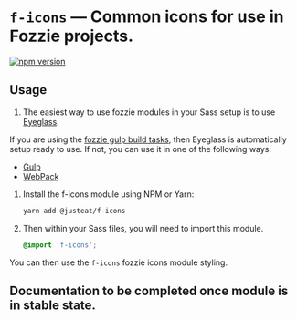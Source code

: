 # `f-icons` — Common icons for use in Fozzie projects.

[![npm version](https://badge.fury.io/js/%40justeat%2Ff-icons.svg)](https://badge.fury.io/js/%40justeat%2Ff-icons)

## Usage

1. The easiest way to use fozzie modules in your Sass setup is to use [Eyeglass](https://www.npmjs.com/package/eyeglass).

If you are using the [fozzie gulp build tasks](https://www.npmjs.com/package/@justeat/gulp-build-fozzie), then Eyeglass is automatically setup ready to use.  If not, you can use it in one of the following ways:

- [Gulp](https://github.com/sass-eyeglass/eyeglass/blob/master/site-src/docs/integrations/gulp.md)
- [WebPack](https://github.com/sass-eyeglass/eyeglass/issues/153#issuecomment-300895607)

1.  Install the f-icons module using NPM or Yarn:

    ```bash
    yarn add @justeat/f-icons
    ```

1.  Then within your Sass files, you will need to import this module.

    ```scss
    @import 'f-icons';
    ```

You can then use the `f-icons` fozzie icons module styling.

## Documentation to be completed once module is in stable state.